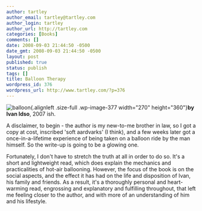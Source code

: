 ```yaml
---
author: tartley
author_email: tartley@tartley.com
author_login: tartley
author_url: http://tartley.com
categories: [Books]
comments: []
date: 2008-09-03 21:44:50 -0500
date_gmt: 2008-09-03 21:44:50 -0500
layout: post
published: true
status: publish
tags: []
title: Balloon Therapy
wordpress_id: 376
wordpress_url: http://www.tartley.com/?p=376
---
```


![](http://www.tartley.com/wp-content/uploads/2008/09/balloon.jpg "balloon"){.alignleft
.size-full .wp-image-377 width="270" height="360"}**by Ivan Idso**, 2007
ish.

A disclaimer, to begin - the author is my new-to-me brother in law, so I
got a copy at cost, inscribed 'soft aardvarks' (I think), and a few
weeks later got a once-in-a-lifetime experience of being taken on a
balloon ride by the man himself. So the write-up is going to be a
glowing one.

Fortunately, I don't have to stretch the truth at all in order to do so.
It's a short and lightweight read, which does explain the mechanics and
practicalities of hot-air ballooning. However, the focus of the book is
on the social aspects, and the effect it has had on the life and
disposition of Ivan, his family and friends. As a result, it's a
thoroughly personal and heart-warming read, engrossing and explanatory
and fulfilling throughout, that left me feeling closer to the author,
and with more of an understanding of him and his lifestyle.
